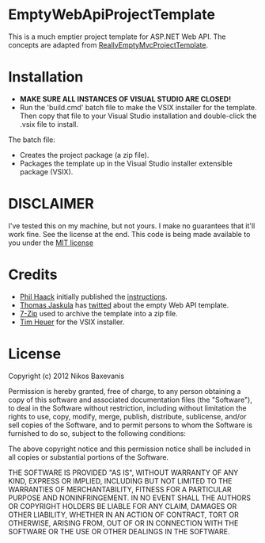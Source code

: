 # EmptyWebApiProjectTemplate
This is a much emptier project template for ASP.NET Web API. The concepts are adapted from [ReallyEmptyMvcProjectTemplate](https://github.com/Haacked/ReallyEmptyMvc3ProjectTemplate).

# Installation
* __MAKE SURE ALL INSTANCES OF VISUAL STUDIO ARE CLOSED!__
* Run the 'build.cmd' batch file to make the VSIX installer for the template.  Then copy that file to your Visual Studio installation and double-click the .vsix file to install.

The batch file:

* Creates the project package (a zip file).
* Packages the template up in the Visual Studio installer extensible package (VSIX).

# DISCLAIMER
I've tested this on my machine, but not yours. I make no guarantees that it'll work fine. See the license at the end. 
This code is being made available to you under the [MIT license](http://www.opensource.org/licenses/mit-license.php)

# Credits
* [Phil Haack](http://haacked.com/) initially published the [instructions](http://haacked.com/archive/2011/06/05/creating-a-custom-asp-net-mvc-project-template.aspx).
* [Thomas Jaskula](http://www.codedistillers.com/) has [twitted](https://twitter.com/tjaskula/status/264083772666945536) about the empty Web API template.
* [7-Zip](http://www.7-zip.org/) used to archive the template into a zip file. 
* [Tim Heuer](http://timheuer.com/blog/) for the VSIX installer.

# License
Copyright (c) 2012 Nikos Baxevanis

Permission is hereby granted, free of charge, to any person obtaining a copy of this software and associated documentation files (the "Software"), to deal in the Software without restriction, including without limitation the rights to use, copy, modify, merge, publish, distribute, sublicense, and/or sell copies of the Software, and to permit persons to whom the Software is furnished to do so, subject to the following conditions:

The above copyright notice and this permission notice shall be included in all copies or substantial portions of the Software.

THE SOFTWARE IS PROVIDED "AS IS", WITHOUT WARRANTY OF ANY KIND, EXPRESS OR IMPLIED, INCLUDING BUT NOT LIMITED TO THE WARRANTIES OF MERCHANTABILITY, FITNESS FOR A PARTICULAR PURPOSE AND NONINFRINGEMENT. IN NO EVENT SHALL THE AUTHORS OR COPYRIGHT HOLDERS BE LIABLE FOR ANY CLAIM, DAMAGES OR OTHER LIABILITY, WHETHER IN AN ACTION OF CONTRACT, TORT OR OTHERWISE, ARISING FROM, OUT OF OR IN CONNECTION WITH THE SOFTWARE OR THE USE OR OTHER DEALINGS IN THE SOFTWARE.